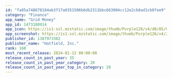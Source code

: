 ```yaml
---
id: "fa85a748678184ab3f17a0351506b6db2311bbc663004cc12e2cb8ad1cb8fee9"
category: "Finance"
app_name: "Grid Money"
app_id: 1473180914
app_icon: https://is1-ssl.mzstatic.com/image/thumb/Purple126/v4/d0/85/02/d08502f7-fa14-3d78-7ddc-4ca74fef41d9/AppIcon-1x_U007emarketing-0-5-0-P3-85-220.png/1024x1024bb.png
app_screenshot: https://is1-ssl.mzstatic.com/image/thumb/Purple126/v4/25/24/66/252466ee-2cab-c140-d6b0-1af63bc2bca5/f009c466-d40d-4fff-9aa7-96c35059698b_6.5in_iPhone_-_1.png/1242x2688bb.png
publisher_id: 1387973302
publisher_name: "Hatfield, Inc."
rank: 160
most_recent_release: 2024-01-12 00:00:00
release_count_in_past_year: 35
release_count_in_past_year_category: 20
release_count_in_past_year_top_in_category: 28
---
```


